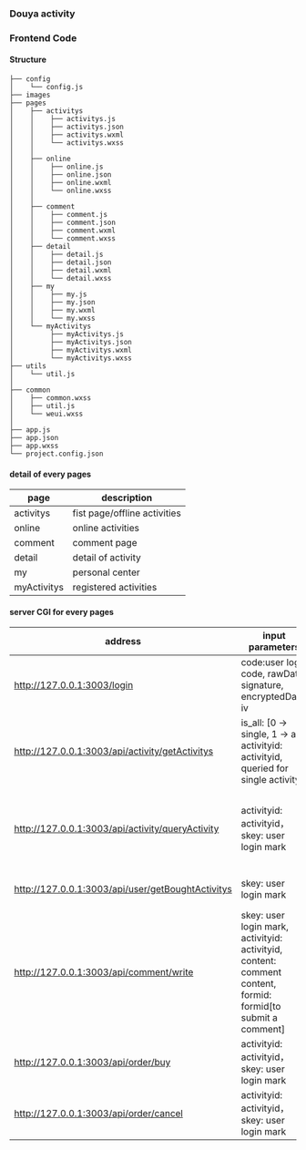### Douya activity

### Frontend Code

#### Structure

    ├── config
    │    └── config.js
    ├── images
    ├── pages
    │    ├── activitys
    │    │    ├── activitys.js
    │    │    ├── activitys.json
    │    │    ├── activitys.wxml
    │    │    └── activitys.wxss
    │    │    
    │    ├── online
    │    │    ├── online.js
    │    │    ├── online.json
    │    │    ├── online.wxml
    │    │    └── online.wxss
    │    │    
    │    ├── comment
    │    │    ├── comment.js
    │    │    ├── comment.json
    │    │    ├── comment.wxml
    │    │    └── comment.wxss
    │    ├── detail
    │    │    ├── detail.js
    │    │    ├── detail.json
    │    │    ├── detail.wxml
    │    │    └── detail.wxss
    │    ├── my
    │    │    ├── my.js
    │    │    ├── my.json
    │    │    ├── my.wxml
    │    │    └── my.wxss
    │    └── myActivitys   
    │         ├── myActivitys.js
    │         ├── myActivitys.json
    │         ├── myActivitys.wxml
    │         └── myActivitys.wxss
    ├── utils
    │    └── util.js
    │
    ├── common
    │    ├── common.wxss
    │    ├── util.js
    │    └── weui.wxss
    │
    ├── app.js
    ├── app.json
    ├── app.wxss
    └── project.config.json


#### detail of every pages

| page | description |
| --- | --- |
| activitys | fist page/offline activities |
| online | online activities|
| comment | comment page |
| detail | detail of activity |
| my | personal center |
| myActivitys | registered activities |


#### server CGI for every pages

| address | input parameters | description|
| ------- | ---------------- | ---------- |
| http://127.0.0.1:3003/login | code:user login code, rawData, signature, encryptedData, iv | User login |
| http://127.0.0.1:3003/api/activity/getActivitys | is_all: [0 -> single, 1 -> all], activityid: activityid, queried for single activity| get activity detail|
| http://127.0.0.1:3003/api/activity/queryActivity | activityid: activityid，skey: user login mark | query if user has registered the activity and return comments list|
| http://127.0.0.1:3003/api/user/getBoughtActivitys | skey: user login mark | get all registered activities |
| http://127.0.0.1:3003/api/comment/write| skey: user login mark, activityid: activityid, content: comment content, formid: formid[to submit a comment] | write a comment |
| http://127.0.0.1:3003/api/order/buy | activityid: activityid，skey: user login mark | register activity |
| http://127.0.0.1:3003/api/order/cancel | activityid: activityid，skey: user login mark | cancel a registered activity |
